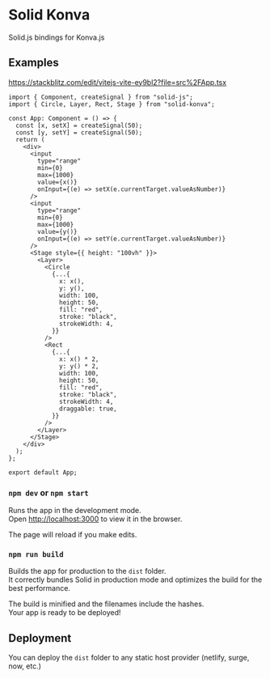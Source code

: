# Solid Konva

Solid.js bindings for Konva.js

## Examples

https://stackblitz.com/edit/vitejs-vite-ey9bl2?file=src%2FApp.tsx

```tsx
import { Component, createSignal } from "solid-js";
import { Circle, Layer, Rect, Stage } from "solid-konva";

const App: Component = () => {
  const [x, setX] = createSignal(50);
  const [y, setY] = createSignal(50);
  return (
    <div>
      <input
        type="range"
        min={0}
        max={1000}
        value={x()}
        onInput={(e) => setX(e.currentTarget.valueAsNumber)}
      />
      <input
        type="range"
        min={0}
        max={1000}
        value={y()}
        onInput={(e) => setY(e.currentTarget.valueAsNumber)}
      />
      <Stage style={{ height: "100vh" }}>
        <Layer>
          <Circle
            {...{
              x: x(),
              y: y(),
              width: 100,
              height: 50,
              fill: "red",
              stroke: "black",
              strokeWidth: 4,
            }}
          />
          <Rect
            {...{
              x: x() * 2,
              y: y() * 2,
              width: 100,
              height: 50,
              fill: "red",
              stroke: "black",
              strokeWidth: 4,
              draggable: true,
            }}
          />
        </Layer>
      </Stage>
    </div>
  );
};

export default App;
```

### `npm dev` or `npm start`

Runs the app in the development mode.<br>
Open [http://localhost:3000](http://localhost:3000) to view it in the browser.

The page will reload if you make edits.<br>

### `npm run build`

Builds the app for production to the `dist` folder.<br>
It correctly bundles Solid in production mode and optimizes the build for the best performance.

The build is minified and the filenames include the hashes.<br>
Your app is ready to be deployed!

## Deployment

You can deploy the `dist` folder to any static host provider (netlify, surge, now, etc.)
